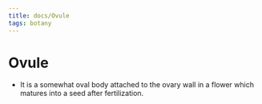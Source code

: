```yaml
---
title: docs/Ovule
tags: botany
---
```


# Ovule
- It is a somewhat oval body attached to the ovary wall in a flower which matures into a seed after fertilization.